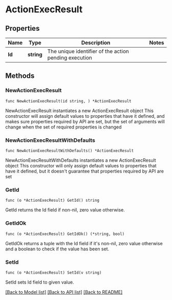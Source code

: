 # ActionExecResult

## Properties

Name | Type | Description | Notes
------------ | ------------- | ------------- | -------------
**Id** | **string** | The unique identifier of the action pending execution | 

## Methods

### NewActionExecResult

`func NewActionExecResult(id string, ) *ActionExecResult`

NewActionExecResult instantiates a new ActionExecResult object
This constructor will assign default values to properties that have it defined,
and makes sure properties required by API are set, but the set of arguments
will change when the set of required properties is changed

### NewActionExecResultWithDefaults

`func NewActionExecResultWithDefaults() *ActionExecResult`

NewActionExecResultWithDefaults instantiates a new ActionExecResult object
This constructor will only assign default values to properties that have it defined,
but it doesn't guarantee that properties required by API are set

### GetId

`func (o *ActionExecResult) GetId() string`

GetId returns the Id field if non-nil, zero value otherwise.

### GetIdOk

`func (o *ActionExecResult) GetIdOk() (*string, bool)`

GetIdOk returns a tuple with the Id field if it's non-nil, zero value otherwise
and a boolean to check if the value has been set.

### SetId

`func (o *ActionExecResult) SetId(v string)`

SetId sets Id field to given value.



[[Back to Model list]](../README.md#documentation-for-models) [[Back to API list]](../README.md#documentation-for-api-endpoints) [[Back to README]](../README.md)


